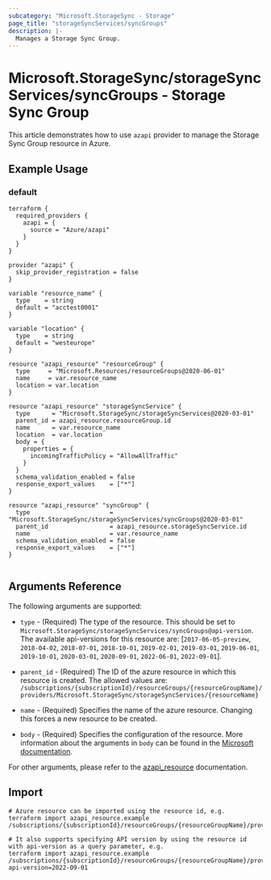 ```yaml
---
subcategory: "Microsoft.StorageSync - Storage"
page_title: "storageSyncServices/syncGroups"
description: |-
  Manages a Storage Sync Group.
---
```


# Microsoft.StorageSync/storageSyncServices/syncGroups - Storage Sync Group

This article demonstrates how to use `azapi` provider to manage the Storage Sync Group resource in Azure.



## Example Usage

### default

```hcl
terraform {
  required_providers {
    azapi = {
      source = "Azure/azapi"
    }
  }
}

provider "azapi" {
  skip_provider_registration = false
}

variable "resource_name" {
  type    = string
  default = "acctest0001"
}

variable "location" {
  type    = string
  default = "westeurope"
}

resource "azapi_resource" "resourceGroup" {
  type     = "Microsoft.Resources/resourceGroups@2020-06-01"
  name     = var.resource_name
  location = var.location
}

resource "azapi_resource" "storageSyncService" {
  type      = "Microsoft.StorageSync/storageSyncServices@2020-03-01"
  parent_id = azapi_resource.resourceGroup.id
  name      = var.resource_name
  location  = var.location
  body = {
    properties = {
      incomingTrafficPolicy = "AllowAllTraffic"
    }
  }
  schema_validation_enabled = false
  response_export_values    = ["*"]
}

resource "azapi_resource" "syncGroup" {
  type                      = "Microsoft.StorageSync/storageSyncServices/syncGroups@2020-03-01"
  parent_id                 = azapi_resource.storageSyncService.id
  name                      = var.resource_name
  schema_validation_enabled = false
  response_export_values    = ["*"]
}


```



## Arguments Reference

The following arguments are supported:

* `type` - (Required) The type of the resource. This should be set to `Microsoft.StorageSync/storageSyncServices/syncGroups@api-version`. The available api-versions for this resource are: [`2017-06-05-preview`, `2018-04-02`, `2018-07-01`, `2018-10-01`, `2019-02-01`, `2019-03-01`, `2019-06-01`, `2019-10-01`, `2020-03-01`, `2020-09-01`, `2022-06-01`, `2022-09-01`].

* `parent_id` - (Required) The ID of the azure resource in which this resource is created. The allowed values are:  
  `/subscriptions/{subscriptionId}/resourceGroups/{resourceGroupName}/providers/Microsoft.StorageSync/storageSyncServices/{resourceName}`

* `name` - (Required) Specifies the name of the azure resource. Changing this forces a new resource to be created.

* `body` - (Required) Specifies the configuration of the resource. More information about the arguments in `body` can be found in the [Microsoft documentation](https://learn.microsoft.com/en-us/azure/templates/Microsoft.StorageSync/storageSyncServices/syncGroups?pivots=deployment-language-terraform).

For other arguments, please refer to the [azapi_resource](https://registry.terraform.io/providers/Azure/azapi/latest/docs/resources/resource) documentation.

## Import

 ```shell
 # Azure resource can be imported using the resource id, e.g.
 terraform import azapi_resource.example /subscriptions/{subscriptionId}/resourceGroups/{resourceGroupName}/providers/Microsoft.StorageSync/storageSyncServices/{resourceName}/syncGroups/{resourceName}
 
 # It also supports specifying API version by using the resource id with api-version as a query parameter, e.g.
 terraform import azapi_resource.example /subscriptions/{subscriptionId}/resourceGroups/{resourceGroupName}/providers/Microsoft.StorageSync/storageSyncServices/{resourceName}/syncGroups/{resourceName}?api-version=2022-09-01
 ```
